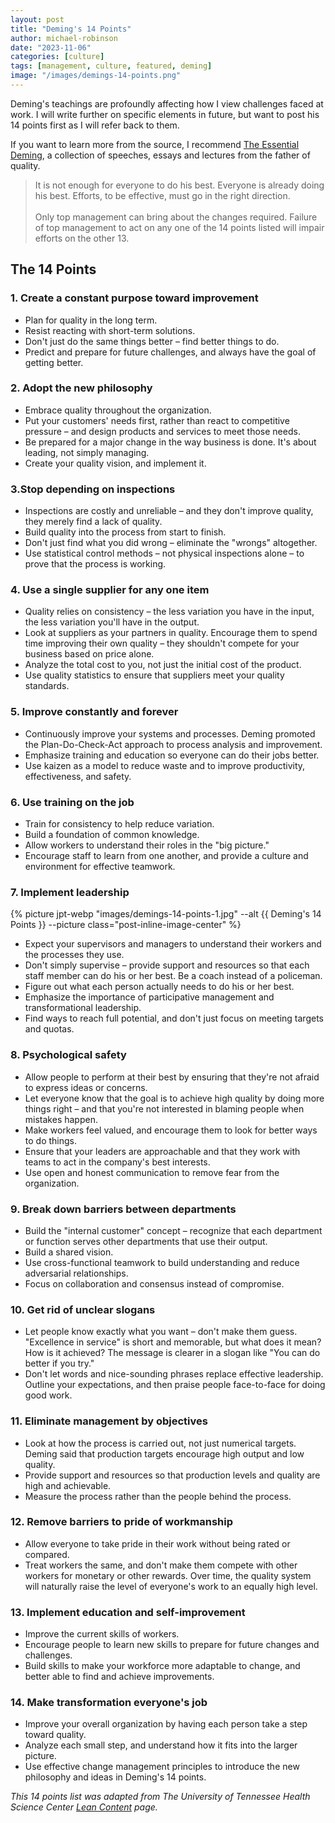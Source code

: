 ```yaml
---
layout: post
title: "Deming's 14 Points"
author: michael-robinson
date: "2023-11-06"
categories: [culture]
tags: [management, culture, featured, deming]
image: "/images/demings-14-points.png"
---
```


Deming's teachings are profoundly affecting how I view challenges faced at work. I will write further on specific elements in future, but want to post his 14 points first as I will refer back to them.

If you want to learn more from the source, I recommend [The Essential Deming](https://deming.org/the-essential-deming-new-book-on-dr-deming-work/), a collection of speeches, essays and lectures from the father of quality.

> It is not enough for everyone to do his best. Everyone is already doing his best. Efforts, to be effective, must go in the right direction.<br/><br/>Only top management can bring about the changes required. Failure of top management to act on any one of the 14 points listed will impair efforts on the other 13.

## The 14 Points

### 1. Create a constant purpose toward improvement

- Plan for quality in the long term.
- Resist reacting with short-term solutions.
- Don't just do the same things better – find better things to do.
- Predict and prepare for future challenges, and always have the goal of getting better.

### 2. Adopt the new philosophy

- Embrace quality throughout the organization.
- Put your customers' needs first, rather than react to competitive pressure – and design products and services to meet those needs.
- Be prepared for a major change in the way business is done. It's about leading, not simply managing.
- Create your quality vision, and implement it.

### 3.Stop depending on inspections

- Inspections are costly and unreliable – and they don't improve quality, they merely find a lack of quality.
- Build quality into the process from start to finish.
- Don't just find what you did wrong – eliminate the "wrongs" altogether.
- Use statistical control methods – not physical inspections alone – to prove that the process is working.

### 4. Use a single supplier for any one item

- Quality relies on consistency – the less variation you have in the input, the less variation you'll have in the output.
- Look at suppliers as your partners in quality. Encourage them to spend time improving their own quality – they shouldn't compete for your business based on price alone.
- Analyze the total cost to you, not just the initial cost of the product.
- Use quality statistics to ensure that suppliers meet your quality standards.

### 5. Improve constantly and forever

- Continuously improve your systems and processes. Deming promoted the Plan-Do-Check-Act approach to process analysis and improvement.
- Emphasize training and education so everyone can do their jobs better.
- Use kaizen as a model to reduce waste and to improve productivity, effectiveness, and safety.

### 6. Use training on the job

- Train for consistency to help reduce variation.
- Build a foundation of common knowledge.
- Allow workers to understand their roles in the "big picture."
- Encourage staff to learn from one another, and provide a culture and environment for effective teamwork.

### 7. Implement leadership

{% picture jpt-webp "images/demings-14-points-1.jpg" --alt {{ Deming's 14 Points }} --picture class="post-inline-image-center" %}

- Expect your supervisors and managers to understand their workers and the processes they use.
- Don't simply supervise – provide support and resources so that each staff member can do his or her best. Be a coach instead of a policeman.
- Figure out what each person actually needs to do his or her best.
- Emphasize the importance of participative management and transformational leadership.
- Find ways to reach full potential, and don't just focus on meeting targets and quotas.

### 8. Psychological safety

- Allow people to perform at their best by ensuring that they're not afraid to express ideas or concerns.
- Let everyone know that the goal is to achieve high quality by doing more things right – and that you're not interested in blaming people when mistakes happen.
- Make workers feel valued, and encourage them to look for better ways to do things.
- Ensure that your leaders are approachable and that they work with teams to act in the company's best interests.
- Use open and honest communication to remove fear from the organization.

### 9. Break down barriers between departments

- Build the "internal customer" concept – recognize that each department or function serves other departments that use their output.
- Build a shared vision.
- Use cross-functional teamwork to build understanding and reduce adversarial relationships.
- Focus on collaboration and consensus instead of compromise.

### 10. Get rid of unclear slogans

- Let people know exactly what you want – don't make them guess. "Excellence in service" is short and memorable, but what does it mean? How is it achieved? The message is clearer in a slogan like "You can do better if you try."
- Don't let words and nice-sounding phrases replace effective leadership. Outline your expectations, and then praise people face-to-face for doing good work.

### 11. Eliminate management by objectives

- Look at how the process is carried out, not just numerical targets. Deming said that production targets encourage high output and low quality.
- Provide support and resources so that production levels and quality are high and achievable.
- Measure the process rather than the people behind the process.

### 12. Remove barriers to pride of workmanship

- Allow everyone to take pride in their work without being rated or compared.
- Treat workers the same, and don't make them compete with other workers for monetary or other rewards. Over time, the quality system will naturally raise the level of everyone's work to an equally high level.

### 13. Implement education and self-improvement

- Improve the current skills of workers.
- Encourage people to learn new skills to prepare for future changes and challenges.
- Build skills to make your workforce more adaptable to change, and better able to find and achieve improvements.

### 14. Make transformation everyone's job

- Improve your overall organization by having each person take a step toward quality.
- Analyze each small step, and understand how it fits into the larger picture.
- Use effective change management principles to introduce the new philosophy and ideas in Deming's 14 points.

_This 14 points list was adapted from The University of Tennessee Health Science Center [Lean Content](https://www.uthsc.edu/its/business-productivity-solutions/lean-uthsc/deming.php) page._

